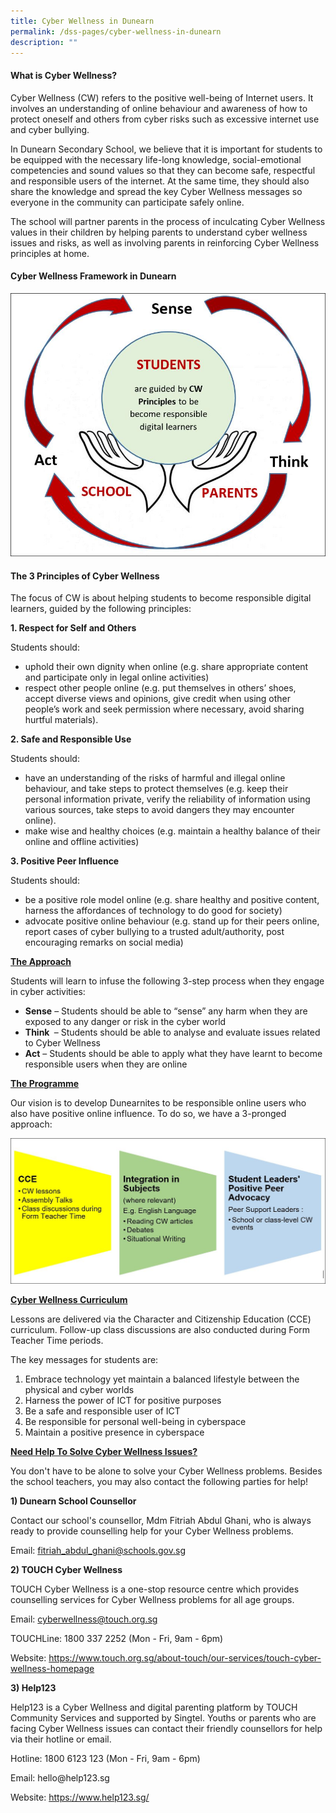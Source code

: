 ```yaml
---
title: Cyber Wellness in Dunearn
permalink: /dss-pages/cyber-wellness-in-dunearn
description: ""
---
```

<h4>What is Cyber Wellness?</h4>
<p>Cyber Wellness (CW) refers to the positive well-being of Internet users. It involves an understanding of online behaviour and awareness of how to protect oneself and others from cyber risks such as excessive internet use and cyber bullying.</p>
<p>In Dunearn Secondary School, we believe that it is important for students to be equipped with the necessary life-long knowledge, social-emotional competencies and sound values so that they can become safe, respectful and responsible users of the internet. At the same time, they should also share the knowledge and spread the key Cyber Wellness messages so everyone in the community can participate safely online.</p>
<p>The school will partner parents in the process of inculcating Cyber Wellness values in their children by helping parents to understand cyber wellness issues and risks, as well as involving parents in reinforcing Cyber Wellness principles at home.</p>
<h4><strong>Cyber Wellness Framework in Dunearn</strong></h4>
<img src="/images/cyberw1.jpg">
<h4>The 3 Principles of Cyber Wellness</h4>
<p>The focus of CW is about helping students to become responsible digital learners, guided by the following principles:</p>
<p><strong>1. Respect for Self and Others</strong></p>
<p>Students should:</p>
<ul>
<li>uphold their own dignity when online (e.g. share appropriate content and participate only in legal online activities)</li>
<li>respect other people online (e.g. put themselves in others&rsquo; shoes, accept diverse views and opinions, give credit when using other people&rsquo;s work and seek permission where necessary, avoid sharing hurtful materials).</li>
</ul>
<p><strong>2. Safe and Responsible Use</strong></p>
<p>Students should:</p>
<ul>
<li>have an understanding of the risks of harmful and illegal online behaviour, and take steps to protect themselves (e.g. keep their personal information private, verify the reliability of information using various sources, take steps to avoid dangers they may encounter online).</li>
<li>make wise and healthy choices (e.g. maintain a healthy balance of their online and offline activities)</li>
</ul>
<p><strong>3. Positive Peer Influence</strong></p>
<p>Students should:</p>
<ul>
<li>be a positive role model online (e.g. share healthy and positive content, harness the affordances of technology to do good for society)</li>
<li>advocate positive online behaviour (e.g. stand up for their peers online, report cases of cyber bullying to a trusted adult/authority, post encouraging remarks on social media)</li>
</ul>
<p><strong><u>The Approach</u></strong></p>
<p>Students will learn to infuse the following 3-step process when they engage in cyber activities:</p>
<ul>
<li><strong>Sense</strong> &ndash; Students should be able to &ldquo;sense&rdquo; any harm when they are exposed to any danger or risk in the cyber world</li>
<li><strong>Think&nbsp;</strong> &ndash; Students should be able to analyse and evaluate issues related to Cyber Wellness</li>
<li><strong>Act</strong> &ndash; Students should be able to apply what they have learnt to become responsible users when they are online</li>
</ul>
<p><strong><u>The Programme</u></strong></p>
<p>Our vision is to develop Dunearnites to be responsible online users who also have positive online influence. To do so, we have a 3-pronged approach:</p>
<img src="/images/cyberw2.jpg">
<p><strong><u>Cyber Wellness Curriculum</u></strong></p>
<p>Lessons are delivered via the Character and Citizenship Education (CCE) curriculum. Follow-up class discussions are also conducted during Form Teacher Time periods.</p>
<p>The key messages for students are:</p>
<ol>
<li>Embrace technology yet maintain a balanced lifestyle between the physical and cyber worlds</li>
<li>Harness the power of ICT for positive purposes</li>
<li>Be a safe and responsible user of ICT</li>
<li>Be responsible for personal well-being in cyberspace</li>
<li>Maintain a positive presence in cyberspace</li>
</ol>
<p><strong><u>Need Help To Solve Cyber Wellness Issues?</u></strong></p>
<p>You don't have to be alone to solve your Cyber Wellness problems. Besides the school teachers, you may also contact the following parties for help!</p>
<p><strong>1) Dunearn School Counsellor</strong></p>
<p>Contact our school's counsellor, Mdm Fitriah Abdul Ghani, who is always ready to provide counselling help for your Cyber Wellness problems.</p>
<p>Email: <a href="mailto:fitriah_abdul_ghani@schools.gov.sg">fitriah_abdul_ghani@schools.gov.sg</a></p>
<p><strong>2) TOUCH Cyber Wellness </strong></p>
<p>TOUCH Cyber Wellness is a one-stop resource centre which provides counselling services for Cyber Wellness problems for all age groups.</p>
<p>Email: <a href="mailto:cyberwellness@touch.org.sg">cyberwellness@touch.org.sg</a></p>
<p>TOUCHLine: 1800 337 2252 (Mon - Fri, 9am - 6pm)</p>
<p>Website: <a href="https://www.touch.org.sg/about-touch/our-services/touch-cyber-wellness-homepage">https://www.touch.org.sg/about-touch/our-services/touch-cyber-wellness-homepage</a></p>
<p><strong>3) Help123</strong></p>
<p>Help123 is a Cyber Wellness and digital parenting platform by TOUCH Community Services and supported by Singtel. Youths or parents who are facing Cyber Wellness&nbsp;issues can contact their friendly counsellors for help via their hotline or email.</p>
<p>Hotline: 1800 6123 123&nbsp;(Mon - Fri, 9am - 6pm)</p>
<p>Email: hello@help123.sg</p>
<p>Website:&nbsp;<a href="https://www.help123.sg/">https://www.help123.sg/</a></p>